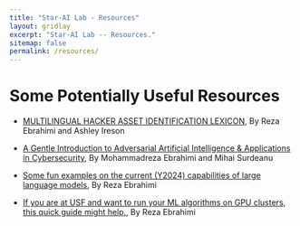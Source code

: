 ```yaml
---
title: "Star-AI Lab - Resources"
layout: gridlay
excerpt: "Star-AI Lab -- Resources."
sitemap: false
permalink: /resources/
---
```



# Some Potentially Useful Resources

- [MULTILINGUAL HACKER ASSET IDENTIFICATION LEXICON](https://mohammadrezaebrahimi.github.io/project%20resources/), By Reza Ebrahimi and Ashley Ireson
- [A Gentle Introduction to Adversarial Artificial Intelligence & Applications in Cybersecurity](/files/AdversarialAI.pdf), By Mohammadreza Ebrahimi and Mihai Surdeanu
- [Some fun examples on the current (Y2024) capabilities of large language models](/files/CurrentLimitationsofCommercialLLMs.pdf), By Reza Ebrahimi

- [If you are at USF and want to run your ML algorithms on GPU clusters, this quick guide might help.](/files/hpc_slurm_helper.txt), By Reza Ebrahimi




